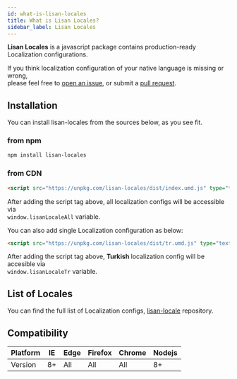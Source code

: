 ```yaml
---
id: what-is-lisan-locales
title: What is Lisan Locales?
sidebar_label: Lisan Locales
---
```


**Lisan Locales** is a javascript package contains
production-ready Localization configurations.

If you think localization configuration
of your native language is missing or wrong,<br>
please feel free to
[open an issue](https://github.com/lisanjs/lisan/issues/new),
or submit a
[pull request](https://github.com/lisanjs/lisan/tree/master/packages/lisan-locales).

## Installation

You can install lisan-locales from the sources below, as you see fit.

### from npm

```bash
npm install lisan-locales
```

### from CDN

<!-- prettier-ignore-start -->

<!-- markdownlint-disable MD013 -->

```html
<script src="https://unpkg.com/lisan-locales/dist/index.umd.js" type="text/javascript"></script>
```

After adding the script tag above,
all localization configs will be accessible via <br>
`window.lisanLocaleAll` variable.

You can also add single Localization configuration as below:

```html
<script src="https://unpkg.com/lisan-locales/dist/tr.umd.js" type="text/javascript"></script>
```

After adding the script tag above,
**Turkish** localization config will be accesible via<br>
`window.lisanLocaleTr` variable.

<!-- markdownlint-enable MD013 -->

<!-- prettier-ignore-end -->

## List of Locales

You can find the full list of Localization configs,
[lisan-locale](https://github.com/lisanjs/lisan/tree/master/packages/lisan-locales) repository.

## Compatibility

<div class="compatibility-table">

| Platform | IE  | Edge | Firefox | Chrome | Nodejs |
| -------- | --- | ---- | ------- | ------ | ------ |
| Version  | 8+  | All  | All     | All    | 8+     |

</div>
